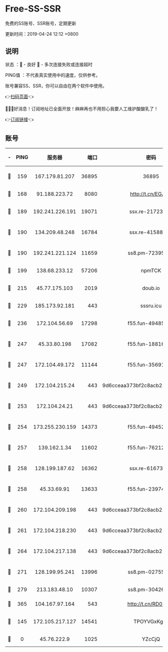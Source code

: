 # Free-SS-SSR

免费的SS账号、SSR账号，定期更新

更新时间：2019-04-24 12:12 +0800

## 说明

状态     ：🙂 - 良好 🙁 - 多次连接失败或连接超时

PING值   ：不代表真实使用中的速度，仅供参考。

账号兼容SS、SSR，你可以自由在两个软件中使用。

👉[扫码页面](https://liesauer.github.io/Free-SS-SSR/)👈

🎉🎉🎉好消息！订阅地址已全面开放！麻麻再也不用担心我要人工维护酸酸乳了！

👉[订阅链接](https://www.liesauer.net/yogurt/subscribe?ACCESS_TOKEN=DAYxR3mMaZAsaqUb)👈

## 账号

|-|PING|服务器|端口|密码|加密方式|区域|
|:----:|:----:|:-----:|-----:|:----:|:----:|:----:|
|🙂|159|167.179.81.207|36895|36895|aes-256-cfb|JP|
|🙂|168|91.188.223.72|8080|http://t.cn/EGJIyrl|rc4-md5|RU|
|🙂|189|192.241.226.191|19071|ssx.re-21723221|aes-256-cfb|US|
|🙂|190|134.209.48.248|16784|ssx.re-41588208|aes-256-cfb|US|
|🙂|190|192.241.221.124|11659|ss8.pm-72395015|aes-256-cfb|US|
|🙂|199|138.68.233.12|57206|npmTCK|rc4-md5|US|
|🙂|215|45.77.175.103|2019|doub.io|aes-128-ctr|SG|
|🙂|229|185.173.92.181|443|sssru.icu|rc4-md5|RU|
|🙂|236|172.104.56.69|17298|f55.fun-49485165|aes-256-cfb|SG|
|🙂|247|45.33.80.198|17082|f55.fun-18816425|aes-256-cfb|US|
|🙂|247|172.104.49.172|11144|f55.fun-35691279|aes-256-cfb|SG|
|🙂|249|172.104.215.24|443|9d6cceaa373bf2c8acb22e60b6a58be6|aes-256-cfb|US|
|🙂|253|172.104.24.21|443|9d6cceaa373bf2c8acb22e60b6a58be6|aes-256-cfb|US|
|🙂|254|173.255.230.159|14373|f55.fun-49452956|aes-256-cfb|US|
|🙂|257|139.162.1.34|11602|f55.fun-76212017|aes-256-cfb|SG|
|🙂|258|128.199.187.62|16362|ssx.re-61673637|aes-256-cfb|SG|
|🙂|258|45.33.69.91|13633|f55.fun-23974174|aes-256-cfb|US|
|🙂|260|172.104.209.198|443|9d6cceaa373bf2c8acb22e60b6a58be6|aes-256-cfb|US|
|🙂|261|172.104.218.230|443|9d6cceaa373bf2c8acb22e60b6a58be6|aes-256-cfb|US|
|🙂|264|172.104.217.138|443|9d6cceaa373bf2c8acb22e60b6a58be6|aes-256-cfb|US|
|🙂|271|128.199.95.241|13996|ss8.pm-02755269|aes-256-cfb|SG|
|🙂|279|213.183.48.10|10307|ss8.pm-30426193|rc4-md5|RU|
|🙂|365|104.167.97.164|543|http://t.cn/RD0D7sx|rc4-md5|CA|
|🙂|145|172.105.217.127|14541|TPOYVGxKglpi|aes-256-cfb|JP|
|🙁|0|45.76.222.9|1025|YZcCjQ|rc4-md5|JP|

